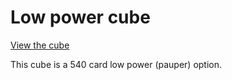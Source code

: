 # Low power cube
[View the cube](https://cubecobra.com/cube/overview/9804a751-d232-44f8-8d99-5e851b12be5c)

This cube is a 540 card low power (pauper) option.